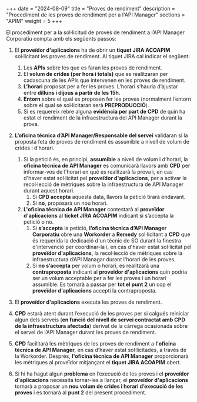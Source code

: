 +++
date        = "2024-08-09"
title       = "Proves de rendiment"
description = "Procediment de les proves de rendiment per a l'API Manager"
sections    = "APIM"
weight      = 5
+++

El procediment per a la sol·licitud de proves de rendiment a l’API Manager Corporatiu compta amb els següents passos:

1.	El **proveïdor d'aplicacions** ha de obrir un **tiquet JIRA ACOAPIM** sol·licitant les proves de rendiment. Al tiquet JIRA cal indicar el següent:
    1.	Les **APIs** sobre les que es faran les proves de rendiment.
    2.	El **volum de crides (per hora i totals)** que es realitzaran per cadascuna de les APIs que intervenen en les proves de rendiment. 
    3.	**L’horari** proposat per a fer les proves. L’horari s’hauria d’ajustar entre **dilluns i dijous a partir de les 15h**.
    4.	**Entorn** sobre el qual es proposen fer les proves (normalment l’entorn sobre el qual se sol·licitaran serà **PREPRODUCCIÓ**).
    5.	Si es requereix rebre alguna **evidència per part de CPD** de quin ha estat el rendiment de la infraestructura del API Manager durant la prova.

2.	**L’oficina tècnica d’API Manager/Responsable del servei** validaran si la proposta feta de proves de rendiment és assumible a nivell de volum de crides i d’horari. 
    1.	Si la petició és, en principi, **assumible** a nivell de volum i d’horari, la **oficina tècnica de API Manager** es comunicarà llavors amb **CPD** per informar-vos de l'horari en què es realitzarà la prova i, en cas d'haver estat sol·licitat pel **proveïdor d'aplicacions**, per a activar la recol·lecció de mètriques sobre la infraestructura de API Manager durant aquest horari. 
	    1.	Si **CPD accepta** aquesta data, llavors la petició tirarà endavant.
	    2.	Si **no**, proposarà un nou horari.	  
    2.  **L'oficina técnica de API Manager** contestarà al **proveïdor d'aplicacions** al **ticket JIRA ACOAPIM** indicant si s’accepta la petició o no. 
        1.	Si **s’accepta** la petició, **l’oficina tècnica d’API Manager Corporatiu** obre una **Workorder** a **Remedy** sol·licitant a **CPD** que és requerida la dedicació d'un tècnic de SO durant la finestra d'intervenció per coordinar-la i, en cas d'haver estat sol·licitat pel **proveïdor d'aplicacions**, la recol·lecció de mètriques sobre la infraestructura d’API Managar durant l'horari de les proves.
        2.	Si **no s’accepta** per volum o horari, es realitzarà una **contraproposta** indicant al **proveïdor d'aplicacions** quin podria ser un volum acceptable per a fer les proves i un horari assumible. Es tornarà a passar per **tot el punt 2** un cop el **proveïdor d'aplicacions** accepti la contraproposta.

3.	El **proveïdor d'aplicacions** executa les proves de rendiment.

4.	**CPD** estarà atent durant l’execució de les proves per si calgués reiniciar algun dels serveis (**en funció del nivell de servei contractat amb CPD de la infraestructura afectada**) derivat de la càrrega ocasionada sobre el servei de l’API Manager durant les proves de rendiment.

5.	**CPD** facilitarà les mètriques de les proves de rendiment a **l'oficina tècnica de API Manager**, en cas d’haver estat sol·licitades, a través de la Workorder. Després, **l'oficina tècnica de API Manager** proporcionarà les mètriques al proveïdor mitjançant el **tiquet JIRA ACOAPIM** obert.

6.	Si hi ha hagut algun **problema** en l’execució de les proves i el **proveïdor d'aplicacions** necessita tornar-les a llançar, el **proveïdor d'aplicacions** tornarà a proposar un **nou volum de crides i horari d’execució de les proves** i es tornarà al **punt 2** del present procediment.